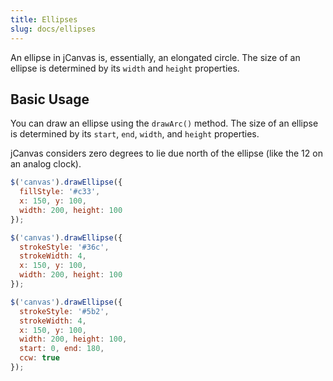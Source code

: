 ```yaml
---
title: Ellipses
slug: docs/ellipses
---
```


An ellipse in jCanvas is, essentially, an elongated circle. The size of an ellipse is determined by its `width` and `height` properties.

## Basic Usage

You can draw an ellipse using the `drawArc()` method. The size of an ellipse is determined by its `start`, `end`, `width`, and `height` properties.

jCanvas considers zero degrees to lie due north of the ellipse (like the 12 on an analog clock).

```js
$('canvas').drawEllipse({
  fillStyle: '#c33',
  x: 150, y: 100,
  width: 200, height: 100
});
```

```js
$('canvas').drawEllipse({
  strokeStyle: '#36c',
  strokeWidth: 4,
  x: 150, y: 100,
  width: 200, height: 100
});
```

```js
$('canvas').drawEllipse({
  strokeStyle: '#5b2',
  strokeWidth: 4,
  x: 150, y: 100,
  width: 200, height: 100,
  start: 0, end: 180,
  ccw: true
});
```
